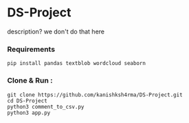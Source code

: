 # DS-Project
description? we don't do that here

### Requirements
```
pip install pandas textblob wordcloud seaborn
```

### Clone & Run :

```
git clone https://github.com/kanishksh4rma/DS-Project.git
cd DS-Project
python3 comment_to_csv.py
python3 app.py
```
